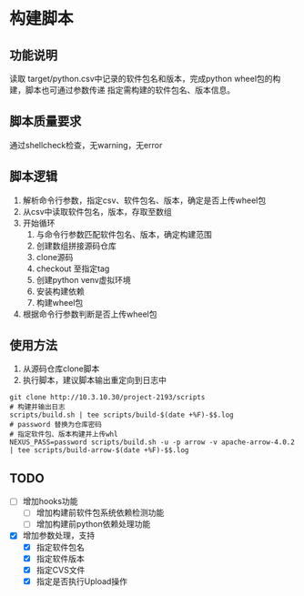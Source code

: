 # 构建脚本
## 功能说明
读取 target/python.csv中记录的软件包名和版本，完成python wheel包的构建，脚本也可通过参数传递
指定需构建的软件包名、版本信息。

## 脚本质量要求
通过shellcheck检查，无warning，无error

## 脚本逻辑
1. 解析命令行参数，指定csv、软件包名、版本，确定是否上传wheel包
2. 从csv中读取软件包名，版本，存取至数组
3. 开始循环
   1. 与命令行参数匹配软件包名、版本，确定构建范围
   2. 创建数组拼接源码仓库
   3. clone源码
   4. checkout 至指定tag
   5. 创建python venv虚拟环境
   6. 安装构建依赖
   7. 构建wheel包
4. 根据命令行参数判断是否上传wheel包

## 使用方法
1. 从源码仓库clone脚本
2. 执行脚本，建议脚本输出重定向到日志中
``` shell
git clone http://10.3.10.30/project-2193/scripts
# 构建并输出日志
scripts/build.sh | tee scripts/build-$(date +%F)-$$.log
# password 替换为仓库密码
# 指定软件包、版本构建并上传whl
NEXUS_PASS=password scripts/build.sh -u -p arrow -v apache-arrow-4.0.2 | tee scripts/build-arrow-$(date +%F)-$$.log
```

## TODO
- [ ] 增加hooks功能
  - [ ] 增加构建前软件包系统依赖检测功能
  - [ ] 增加构建前python依赖处理功能
- [x] 增加参数处理，支持
  - [x] 指定软件包名
  - [x] 指定软件版本
  - [x] 指定CVS文件
  - [x] 指定是否执行Upload操作
